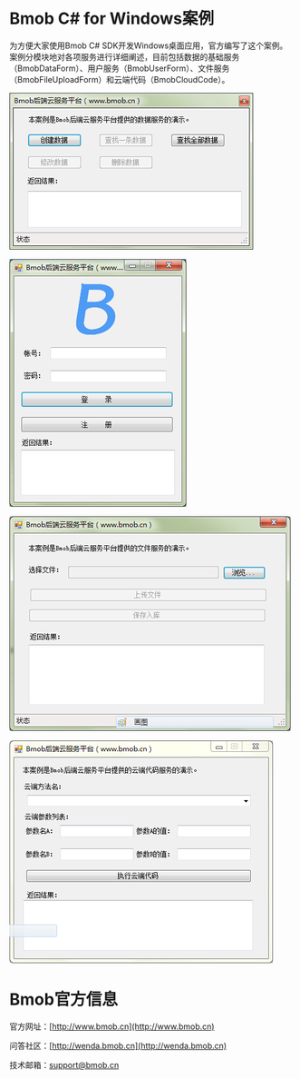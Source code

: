 # Bmob C# for Windows案例
为方便大家使用Bmob C# SDK开发Windows桌面应用，官方编写了这个案例。案例分模块地对各项服务进行详细阐述，目前包括数据的基础服务（BmobDataForm）、用户服务（BmobUserForm）、文件服务（BmobFileUploadForm）和云端代码（BmobCloudCode）。

![](images/data.jpg)

![](images/user.jpg)

![](images/upload.jpg)

![](images/cloudcode.jpg)

# Bmob官方信息

官方网址：[http://www.bmob.cn](http://www.bmob.cn)

问答社区：[http://wenda.bmob.cn](http://wenda.bmob.cn)

技术邮箱：support@bmob.cn